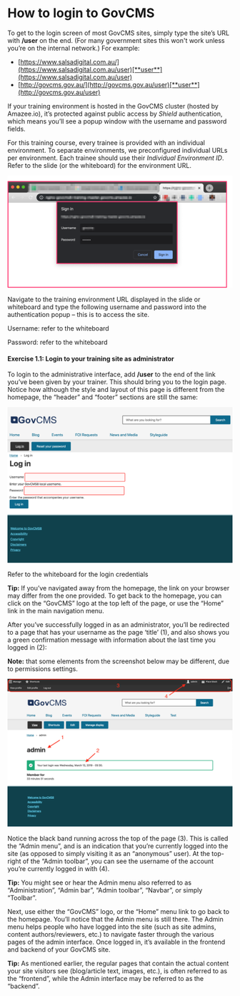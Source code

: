 # How to login to GovCMS

To get to the login screen of most GovCMS sites, simply type the site’s URL with **/user** on the end. \(For many government sites this won't work unless you’re on the internal network.\) For example:

* [https://www.salsadigital.com.au/](https://www.salsadigital.com.au/user)[**user**](https://www.salsadigital.com.au/user)
* [http://govcms.gov.au/](http://govcms.gov.au/user)[**user**](http://govcms.gov.au/user)

If your training environment is hosted in the GovCMS cluster \(hosted by Amazee.io\), it’s protected against public access by _Shield_ authentication, which means you’ll see a popup window with the username and password fields.

For this training course, every trainee is provided with an individual environment. To separate environments, we preconfigured individual URLs per environment. Each trainee should use their _Individual Environment ID_. Refer to the slide \(or the whiteboard\) for the environment URL.

![](../.gitbook/assets/3.png)

Navigate to the training environment URL displayed in the slide or whiteboard and type the following username and password into the authentication popup – this is to access the site.

Username: refer to the whiteboard

Password: refer to the whiteboard

#### Exercise 1.1: Login to your training site as administrator

To login to the administrative interface, add **/user** to the end of the link you’ve been given by your trainer. This should bring you to the login page. Notice how although the style and layout of this page is different from the homepage, the “header” and “footer” sections are still the same:

![](../.gitbook/assets/4%20%281%29.png)

Refer to the whiteboard for the login credentials

**Tip:** If you’ve navigated away from the homepage, the link on your browser may differ from the one provided. To get back to the homepage, you can click on the “GovCMS” logo at the top left of the page, or use the “Home” link in the main navigation menu.

After you’ve successfully logged in as an administrator, you’ll be redirected to a page that has your username as the page ‘title’ \(1\), and also shows you a green confirmation message with information about the last time you logged in \(2\):

**Note:** that some elements from the screenshot below may be different, due to permissions settings.

![](../.gitbook/assets/5%20%281%29.png)

Notice the black band running across the top of the page \(3\). This is called the “Admin menu”, and is an indication that you’re currently logged into the site \(as opposed to simply visiting it as an “anonymous” user\). At the top-right of the “Admin toolbar”, you can see the username of the account you’re currently logged in with \(4\).

**Tip:** You might see or hear the Admin menu also referred to as “Administration”, “Admin bar”, “Admin toolbar”, “Navbar”, or simply “Toolbar”.

Next, use either the “GovCMS” logo, or the “Home” menu link to go back to the homepage. You’ll notice that the Admin menu is still there. The Admin menu helps people who have logged into the site \(such as site admins, content authors/reviewers, etc.\) to navigate faster through the various pages of the admin interface. Once logged in, it’s available in the frontend and backend of your GovCMS site.

**Tip:** As mentioned earlier, the regular pages that contain the actual content your site visitors see \(blog/article text, images, etc.\), is often referred to as the “frontend”, while the Admin interface may be referred to as the “backend”.


